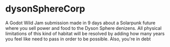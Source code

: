 # dysonSphereCorp
A Godot Wild Jam submission made in 9 days about a Solarpunk future where you sell power and food to the Dyson Sphere denizens. All physical limitations of this kind of habitat will be resolved by adding how many years you feel like need to pass in order to be possible. Also, you're in debt
